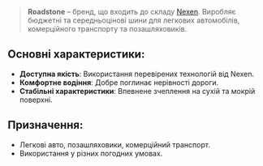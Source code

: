 > **Roadstone** – бренд, що входить до складу [Nexen](/brands/nexen). Виробляє бюджетні та середньоцінові шини для легкових автомобілів, комерційного транспорту та позашляховиків.

## Основні характеристики:

- **Доступна якість**: Використання перевірених технологій від Nexen.
- **Комфортне водіння**: Добре поглинає нерівності дороги.
- **Стабільні характеристики**: Впевнене зчеплення на сухій та мокрій поверхні.

## Призначення:

- Легкові авто, позашляховики, комерційний транспорт.
- Використання у різних погодних умовах.
